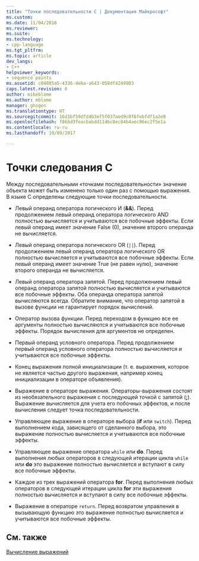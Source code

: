 ```yaml
---
title: "Точки последовательности C | Документация Майкрософт"
ms.custom: 
ms.date: 11/04/2016
ms.reviewer: 
ms.suite: 
ms.technology:
- cpp-language
ms.tgt_pltfrm: 
ms.topic: article
dev_langs:
- C++
helpviewer_keywords:
- sequence points
ms.assetid: c84885a5-4336-4eba-a643-058df4249903
caps.latest.revision: 6
author: mikeblome
ms.author: mblome
manager: ghogen
ms.translationtype: HT
ms.sourcegitcommit: 16d1bf59dfd4b3ef5f037aed9c0f6febfdf1a2e8
ms.openlocfilehash: f86bd3feacbabdd11d6c8ec04b4aec96ec2f5e1a
ms.contentlocale: ru-ru
ms.lasthandoff: 10/09/2017

---
```

# <a name="c-sequence-points"></a>Точки следования C
Между последовательными «точками последовательности» значение объекта может быть изменено только один раз с помощью выражения. В языке C определены следующие точки последовательности.  
  
-   Левый операнд оператора логического И (**&&**). Перед продолжением левый операнд оператора логического AND полностью вычисляется и учитываются все побочные эффекты. Если левый операнд имеет значение False (0), значение второго операнда не вычисляется.  
  
-   Левый операнд оператора логического OR (`||`). Перед продолжением левый операнд оператора логического OR полностью вычисляется и учитываются все побочные эффекты. Если левый операнд имеет значение True (не равен нулю), значение второго операнда не вычисляется.  
  
-   Левый операнд оператора запятой. Перед продолжением левый операнд оператора запятой полностью вычисляется и учитываются все побочные эффекты. Оба операнда оператора запятой вычисляются всегда. Обратите внимание, что оператор запятой в вызове функции не гарантирует порядок вычислений.  
  
-   Оператор вызова функции. Перед переходом в функцию все ее аргументы полностью вычисляются и учитываются все побочные эффекты. Порядок вычисления для аргументов не определен.  
  
-   Первый операнд условного оператора. Перед продолжением первый операнд условного оператора полностью вычисляется и учитываются все побочные эффекты.  
  
-   Конец выражения полной инициализации (т. е. выражения, которое не является частью другого выражения, например конец инициализации в операторе объявления).  
  
-   Выражение в операторе выражения. Операторы-выражения состоят из необязательного выражения с последующей точкой с запятой (**;**). Выражение вычисляется для учета его побочных эффектов, и после вычисления следует точка последовательности.  
  
-   Управляющее выражение в операторе выбора (**if** или `switch`). Перед выполнением кода, зависящего от сделанного выбора, это выражение полностью вычисляется и учитываются все побочные эффекты.  
  
-   Управляющее выражение оператора `while` или **do**. Перед выполнения любых операторов в следующей итерации цикла `while` или **do** это выражение полностью вычисляется и вступают в силу все побочные эффекты.  
  
-   Каждое из трех выражений оператора **for**. Перед выполнения любых операторов в следующей итерации цикла **for** эти выражения полностью вычисляется и вступают в силу все побочные эффекты.  
  
-   Выражение в операторе `return`. Перед возвратом управления в вызывающую функцию это выражение полностью вычисляется и учитываются все побочные эффекты.  
  
## <a name="see-also"></a>См. также  
 [Вычисление выражений](../c-language/expression-evaluation-c.md)
